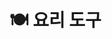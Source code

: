 # 🍽 요리 도구

<figure><img src="../../.gitbook/assets/.,..png" alt=""><figcaption></figcaption></figure>

##

<div>

<figure><img src="../../.gitbook/assets/제목 없음-2 (4).png" alt=""><figcaption></figcaption></figure>

 

<figure><img src="../../.gitbook/assets/제목 없음-3 (1).png" alt=""><figcaption></figcaption></figure>

 

<figure><img src="../../.gitbook/assets/제목 없음-4.png" alt=""><figcaption></figcaption></figure>

 

<figure><img src="../../.gitbook/assets/제목 없음-5.png" alt=""><figcaption></figcaption></figure>

 

<figure><img src="../../.gitbook/assets/제목 없음-6.png" alt=""><figcaption></figcaption></figure>

 

<figure><img src="../../.gitbook/assets/제목-없음-7_0005_2022-08-31_10.46.23.png.png" alt=""><figcaption></figcaption></figure>

 

<figure><img src="../../.gitbook/assets/제목-없음-7_0006_2022-08-31_10.46.26.png.png" alt=""><figcaption></figcaption></figure>

</div>

<div>

<figure><img src="../../.gitbook/assets/제목-없음-7_0007_2022-08-31_10.46.30.png.png" alt=""><figcaption></figcaption></figure>

 

<figure><img src="../../.gitbook/assets/제목-없음-7_0008_2022-08-31_10.46.34.png.png" alt=""><figcaption></figcaption></figure>

 

<figure><img src="../../.gitbook/assets/제목-없음-7_0009_2022-08-31_10.46.37.png.png" alt=""><figcaption></figcaption></figure>

</div>
